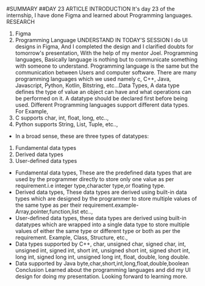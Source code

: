 #SUMMARY
##DAY 23 ARTICLE
INTRODUCTION
It's day 23 of the internship, I have done Figma and learned about Programming languages.
RESEARCH  
1. Figma
2. Programming Language
UNDERSTAND IN TODAY'S SESSION
I do UI designs in Figma,  And I completed the design and I clarified doubts for tomorrow's presentation, With the help of my mentor Joel. Programming languages, Basically language is nothing but to communicate something with someone to understand. Programming language is the same but the communication between Users and computer software. There are many programming languages which we used namely c, C++, Java, Javascript, Python, Kotlin, Bitstring, etc...Data Types, A data type defines the type of value an object can have and what operations can be performed on it. A datatype should be declared first before being used. Different Programming languages support different data types. For Example,
  1. C supports char, int, float, long, etc..,
  2. Python supports String, List, Tuple, etc..,
  - In a broad sense, these are three types of datatypes:
   1. Fundamental data types
   2. Derived data types
   3. User-defined data types
 * Fundamental data types, These are the predefined data types that are used by the programmer directly to store only one value as per requirement.i.e integer type,character type,or floating type.
 * Derived data types, These data types are derived using built-in data types which are designed by the programmer to store multiple values of the same type as per their requirement.example-Array,pointer,function,list etc..,
* User-defined data types, these data types are derived using built-in datatypes which are wrapped into a single data type to store multiple values of either the same type or different type or both as per the requirement. Example, Class, Structure, etc.,
 * Data types supported by C++, char, unsigned char, signed char, int, unsigned int, signed int, short int, unsigned short int, signed short int, long int, signed long int, unsigned long int, float, double, long double.
 * Data supported by Java byte,char,short,int,long,float,double,boolean
Conclusion
Learned about the programming languages and did my UI design for doing my presentation. Looking forward to learning more.
